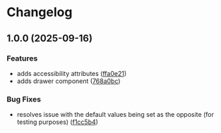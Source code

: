 # Changelog

## 1.0.0 (2025-09-16)


### Features

* adds accessibility attributes ([ffa0e21](https://github.com/wisefoxme/drawer-lwc/commit/ffa0e21221da55b72d759ed905377962f3f02cdf))
* adds drawer component ([768a0bc](https://github.com/wisefoxme/drawer-lwc/commit/768a0bc989248316d7fd04a58a030b43c8cc879d))


### Bug Fixes

* resolves issue with the default values being set as the opposite (for testing purposes) ([f1cc5b4](https://github.com/wisefoxme/drawer-lwc/commit/f1cc5b4b782f3b8c417d34214cb7afce2a0270b8))
